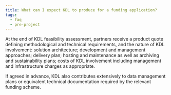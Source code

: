 ```yaml
---
title: What can I expect KDL to produce for a funding application?
tags:
  - faq
  - pre-project
---
```


At the end of KDL feasibility assessment, partners receive a product quote defining methodological and technical requirements, and the nature of KDL involvement: solution architecture; development and management approaches; delivery plan; hosting and maintenance as well as archiving and sustainability plans; costs of KDL involvement including management and infrastructure charges as appropriate.

If agreed in advance, KDL also contributes extensively to data management plans or equivalent technical documentation required by the relevant funding scheme.

